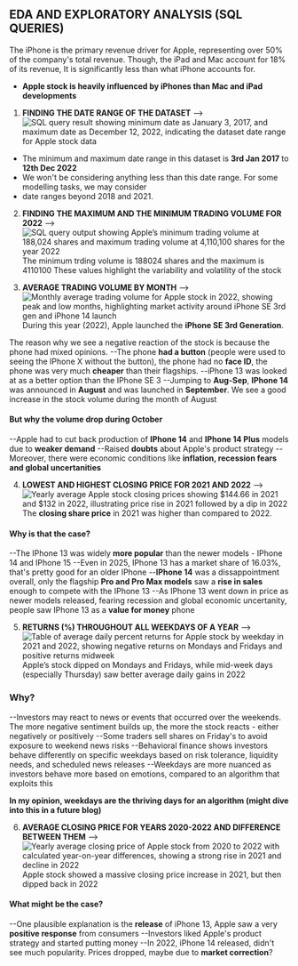 ## **EDA AND EXPLORATORY ANALYSIS (SQL QUERIES)**
The iPhone is the primary revenue driver for Apple, representing over 50% of the company's total revenue. Though, the iPad and Mac account for 18% of its revenue, It is significantly less than what iPhone accounts for.
- **Apple stock is heavily influenced by iPhones than Mac and iPad developments**
1. **FINDING THE DATE RANGE OF THE DATASET**
--> 
![SQL query result showing minimum date as January 3, 2017, and maximum date as December 12, 2022, indicating the dataset date range for Apple stock data](<MySQL Workbench 18-09-2025 09_37_57.png>)
- The minimum and maximum date range in this dataset is **3rd Jan 2017** to **12th Dec 2022** 
- We won't be considering anything less than this date range. For some modelling tasks, we may consider 
- date ranges beyond 2018 and 2021.

2. **FINDING THE MAXIMUM AND THE MINIMUM TRADING VOLUME FOR 2022**
--> 
![SQL query output showing Apple’s minimum trading volume at 188,024 shares and maximum trading volume at 4,110,100 shares for the year 2022](<MySQL Workbench 18-09-2025 09_52_07.png>)
The minimum trding volume is 188024 shares and the maximum is 4110100
These values highlight the variability and volatility of the stock

3. **AVERAGE TRADING VOLUME BY MONTH**
-->
![Monthly average trading volume for Apple stock in 2022, showing peak and low months, highlighting market activity around iPhone SE 3rd gen and iPhone 14 launch](<MySQL Workbench 18-09-2025 10_18_50.png>)
During this year (2022), Apple launched the **iPhone SE 3rd Generation**. 

The reason why we see a negative reaction of the stock is because the phone had mixed opinions.
--The phone **had a button** (people were used to seeing the IPhone X without the button), the phone had no **face ID**,
the phone was very much **cheaper** than their flagships.
--iPhone 13 was looked at as a better option than the IPhone SE 3
--Jumping to **Aug-Sep**, **IPhone 14** was announced in **August** and was launched in **September**. We see a good increase in the stock volume during the month of August

#### **But why the volume drop during October**
--Apple had to cut back production of **IPhone 14** and **IPhone 14 Plus** models due to **weaker demand**
--Raised **doubts** about Apple's product strategy
--Moreover, there were economic conditions like **inflation, recession fears and global uncertanities**

4. **LOWEST AND HIGHEST CLOSING PRICE FOR 2021 AND 2022**
-->
![Yearly average Apple stock closing prices showing $144.66 in 2021 and $132 in 2022, illustrating price rise in 2021 followed by a dip in 2022](<MySQL Workbench 18-09-2025 10_54_21.png>)
The **closing share price** in 2021 was higher than compared to 2022.

#### **Why is that the case?**
--The IPhone 13 was widely **more popular** than the newer models - IPhone 14 and IPhone 15
--Even in 2025, IPhone 13 has a market share of 16.03%, that's pretty good for an older IPhone
--**IPhone 14** was a dissappointment overall, only the flagship **Pro and Pro Max models** saw a **rise in sales** enough to compete with the IPhone 13
--As IPhone 13 went down in price as newer models released, fearing recession and global economic uncertanity, people saw IPhone 13 as a **value for money** phone

5. **RETURNS (%) THROUGHOUT ALL WEEKDAYS OF A YEAR**
-->
![Table of average daily percent returns for Apple stock by weekday in 2021 and 2022, showing negative returns on Mondays and Fridays and positive returns midweek](<MySQL Workbench 18-09-2025 11_47_45.png>)
Apple’s stock dipped on Mondays and Fridays, while mid-week days (especially Thursday) saw better average daily gains in 2022

### **Why?**
--Investors may react to news or events that occurred over the weekends. The more negative sentiment builds up, the more the stock reacts - either negatively or positively
--Some traders sell shares on Friday's to avoid exposure to weekend news risks
--Behavioral finance shows investors behave differently on specific weekdays based on risk tolerance, liquidity needs, and scheduled news releases
--Weekdays are more nuanced as investors behave more based on emotions, compared to an algorithm that exploits this

**In my opinion, weekdays are the thriving days for an algorithm (might dive into this in a future blog)**

6. **AVERAGE CLOSING PRICE FOR YEARS 2020-2022 AND DIFFERENCE BETWEEN THEM**
-->
![Yearly average closing price of Apple stock from 2020 to 2022 with calculated year-on-year differences, showing a strong rise in 2021 and decline in 2022](<MySQL Workbench 18-09-2025 12_05_46.png>)
Apple stock showed a massive closing price increase in 2021, but then dipped back in 2022

#### **What might be the case?**
--One plausible explanation is the **release** of iPhone 13, Apple saw a very **positive response** from consumers
--Investors liked Apple's product strategy and started putting money
--In 2022, iPhone 14 released, didn't see much popularity. Prices dropped, maybe due to **market correction**?

